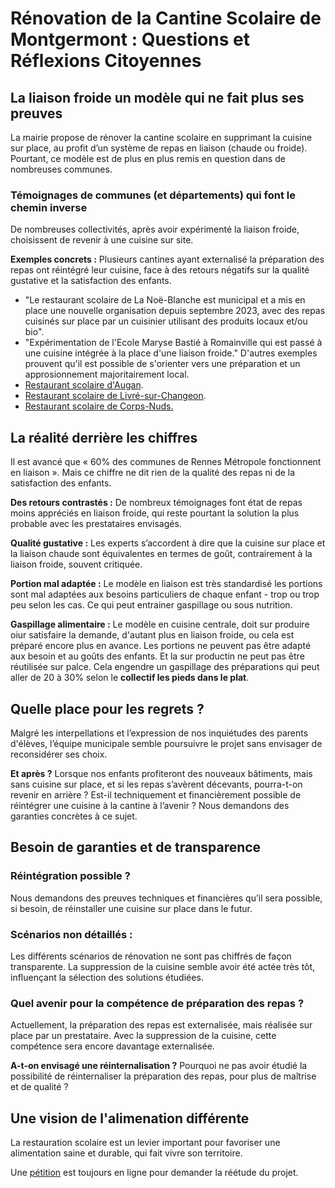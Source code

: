 # Rénovation de la Cantine Scolaire de Montgermont : Questions et Réflexions Citoyennes
## La liaison froide un modèle qui ne fait plus ses preuves
La mairie propose de rénover la cantine scolaire en supprimant la cuisine sur place, au profit d’un système de repas en liaison (chaude ou froide). Pourtant, ce modèle est de plus en plus remis en question dans de nombreuses communes.

### Témoignages de communes (et départements) qui font le chemin inverse
De nombreuses collectivités, après avoir expérimenté la liaison froide, choisissent de revenir à une cuisine sur site.

**Exemples concrets :**
Plusieurs cantines ayant externalisé la préparation des repas ont réintégré leur cuisine, face à des retours négatifs sur la qualité gustative et la satisfaction des enfants.
- "Le restaurant scolaire de La Noë-Blanche est municipal et a mis en place une nouvelle organisation depuis septembre 2023, avec des repas cuisinés sur place par un cuisinier utilisant des produits locaux et/ou bio".
- "Expérimentation de l'Ecole Maryse Bastié à Romainville qui est passé à une cuisine intégrée à la place d'une liaison froide."
D'autres exemples prouvent qu'il est possible de s'orienter vers une préparation et un approsionnement majoritairement local.
- [Restaurant scolaire d'Augan]([url](https://www.ouest-france.fr/bretagne/augan-56800/pour-les-enfants-et-les-aines-le-restaurant-scolaire-daugan-ouvrira-a-la-rentree-2025-608dc7fc-9f76-11ef-8e2f-edcbead999f8)).
- [Restaurant scolaire de Livré-sur-Changeon]([url](https://www.ouest-france.fr/bretagne/livre-sur-changeon-35450/dans-ce-restaurant-scolaire-dille-et-vilaine-ce-chef-nourrit-370-enfants-avec-des-produits-locaux-464d21f6-6d5a-11ef-86dd-614ac4f33f5a)).
- [Restaurant scolaire de Corps-Nuds.]([url](https://www.ville-corps-nuds.fr/investissement-cantine/))

## La réalité derrière les chiffres
Il est avancé que « 60% des communes de Rennes Métropole fonctionnent en liaison ». Mais ce chiffre ne dit rien de la qualité des repas ni de la satisfaction des enfants.

**Des retours contrastés :**
De nombreux témoignages font état de repas moins appréciés en liaison froide, qui reste pourtant la solution la plus probable avec les prestataires envisagés.

**Qualité gustative :**
Les experts s’accordent à dire que la cuisine sur place et la liaison chaude sont équivalentes en termes de goût, contrairement à la liaison froide, souvent critiquée.

**Portion mal adaptée :**
Le modèle en liaison est très standardisé les portions sont mal adaptées aux besoins particuliers de chaque enfant - trop ou trop peu selon les cas. Ce qui peut entrainer gaspillage ou sous nutrition.

**Gaspillage alimentaire :**
Le modèle en cuisine centrale, doit sur produire oiur satisfaire la demande, d'autant plus en liaison froide, ou cela est préparé encore plus en avance.
Les portions ne peuvent pas être adapté aux besoin et au goûts des enfants. Et la sur productin ne peut pas être réutilisée sur palce.
Cela engendre un gaspillage des préparations qui peut aller de 20 à 30% selon le **collectif les pieds dans le plat**.

## Quelle place pour les regrets ?
Malgré les interpellations et l’expression de nos inquiétudes des parents d'élèves, l’équipe municipale semble poursuivre le projet sans envisager de reconsidérer ses choix.

**Et après ?**
Lorsque nos enfants profiteront des nouveaux bâtiments, mais sans cuisine sur place, et si les repas s’avèrent décevants, pourra-t-on revenir en arrière ?
Est-il techniquement et financièrement possible de réintégrer une cuisine à la cantine à l’avenir ? Nous demandons des garanties concrètes à ce sujet.

## Besoin de garanties et de transparence

### Réintégration possible ?
Nous demandons des preuves techniques et financières qu’il sera possible, si besoin, de réinstaller une cuisine sur place dans le futur.

### Scénarios non détaillés :
Les différents scénarios de rénovation ne sont pas chiffrés de façon transparente. La suppression de la cuisine semble avoir été actée très tôt, influençant la sélection des solutions étudiées.

### Quel avenir pour la compétence de préparation des repas ?

Actuellement, la préparation des repas est externalisée, mais réalisée sur place par un prestataire. Avec la suppression de la cuisine, cette compétence sera encore davantage externalisée.

**A-t-on envisagé une réinternalisation ?**
Pourquoi ne pas avoir étudié la possibilité de réinternaliser la préparation des repas, pour plus de maîtrise et de qualité ?

## Une vision de l'alimenation différente
La restauration scolaire est un levier important pour favoriser une alimentation saine et durable, qui fait vivre son territoire.

Une [pétition]([url](https://www.change.org/p/une-cuisine-dans-ma-cantine?recruited_by_id=ecab5e90-4541-11f0-804f-cd4b3fa8a853)) est toujours en ligne pour demander la réétude du projet.

